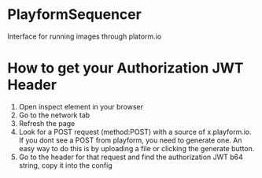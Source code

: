 # PlayformSequencer
Interface for running images through platorm.io

# How to get your Authorization JWT Header
1. Open inspect element in your browser
2. Go to the network tab
3. Refresh the page
4. Look for a POST request (method:POST) with a source of x.playform.io. If you dont see a POST from playform, you need to generate one. An easy way to do this is by uploading a file or clicking the generate button.
5. Go to the header for that request and find the authorization JWT b64 string, copy it into the config

